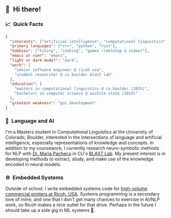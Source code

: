 ## 👋&ensp;Hi there!

### 📈&ensp;Quick Facts

```json
{
  "interests": ["artificial intelligence", "computational linguistics", "low-level systems"],
  "primary languages": ["c++", "python", "rust"],
  "hobbies": ["hiking", "cooking", "games (tabletop & video)"],
  "emacs or vim?": "emacs",
  "light or dark mode?": "dark",
  "work": [
    "senior software engineer @ ricoh usa",
    "student researcher @ cu boulder blast lab"
  ],
  "education": [
    "masters in computational linguistics @ cu boulder (2025)",
    "bachelors in computer science @ wichita state (2019)"
  ],
  "greatest weakness": "gui development"
}
```

### 🤖&ensp;Language and AI

I'm a Masters student in Computational Linguistics at the University of Colorado, Boulder, interested in the intersections of language and artificial intelligence, especially representations of knowledge and concepts. In addition to my coursework, I currently research neuro-symbolic methods for NLP with [Dr. Maria Pacheco](https://blast-cu.github.io/mlpacheco/) in CU's [BLAST Lab](https://blast-cu.github.io/). My present interest is in developing methods to extract, study, and make use of the knowledge encoded in neural models.

### ⚙️&ensp;Embedded Systems

Outside of school, I write embedded systems code for [high-volume commercial printers at Ricoh, USA](https://www.ricoh-usa.com/en/products/pl/equipment/commercial-and-industrial-printing/continuous-feed). Systems programming is a secondary love of mine, and one that I don't get many chances to exercise in AI/NLP work, so Ricoh makes a nice outlet for that drive. Perhaps in the future I should take up a side gig in ML systems 🤔.

<!--
**lunaria-bee/lunaria-bee** is a ✨ _special_ ✨ repository because its `README.md` (this file) appears on your GitHub profile.

Here are some ideas to get you started:

- 🔭 I’m currently working on ...
- 🌱 I’m currently learning ...
- 👯 I’m looking to collaborate on ...
- 🤔 I’m looking for help with ...
- 💬 Ask me about ...
- 📫 How to reach me: ...
- 😄 Pronouns: ...
- ⚡ Fun fact: ...
-->
